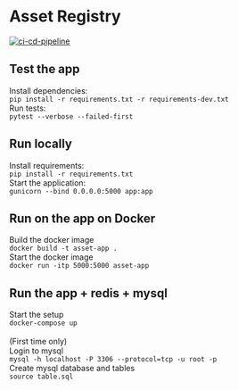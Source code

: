 # Asset Registry
[![ci-cd-pipeline](https://github.com/linux-training-group-1/asset-registry/actions/workflows/ci.yml/badge.svg)](https://github.com/linux-training-group-1/asset-registry/actions/workflows/ci.yml)
## Test the app
Install dependencies:<br>
```pip install -r requirements.txt -r requirements-dev.txt```<br>
Run tests:<br>
```pytest --verbose --failed-first```<br>

## Run locally
Install requirements:<br>
```pip install -r requirements.txt```<br>
Start the application:<br>
```gunicorn --bind 0.0.0.0:5000 app:app```<br>

## Run on the app on Docker
Build the docker image<br>
```docker build -t asset-app .```<br>
Start the docker image<br>
```docker run -itp 5000:5000 asset-app```<br>

## Run the app + redis + mysql 
Start the setup<br>
```docker-compose up```<br>
<br>
(First time only)<br>
Login to mysql <br>
```mysql -h localhost -P 3306 --protocol=tcp -u root -p```<br>
Create mysql database and tables <br>
```source table.sql```<br>
